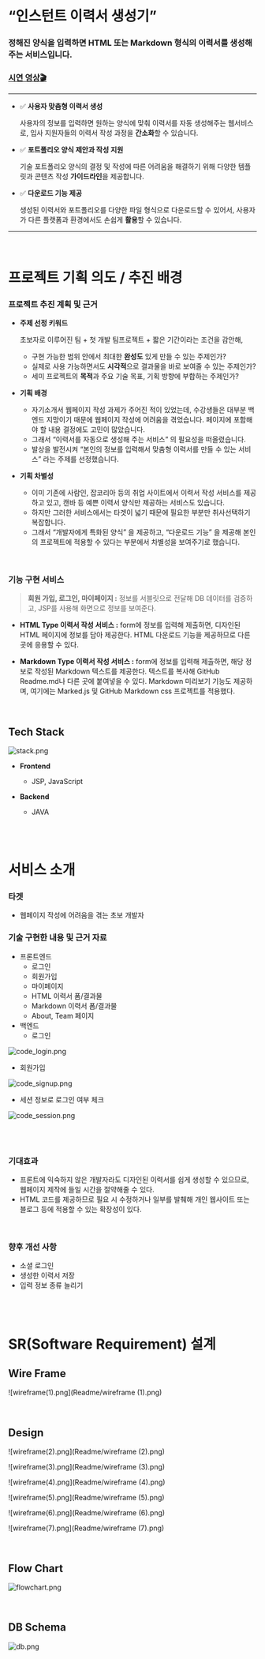 # “인스턴트 이력서 생성기”


### 정해진 양식을 입력하면 HTML 또는 Markdown 형식의 이력서를 생성해주는 서비스입니다.
### [시연 영상🎬](https://youtu.be/zetGHOhnEs8)

---

 - ✅ **사용자 맞춤형 이력서 생성**
     
     사용자의 정보를 입력하면 원하는 양식에 맞춰 이력서를 자동 생성해주는 웹서비스로,
     입사 지원자들의 이력서 작성 과정을 **간소화**할 수 있습니다.
     
 
 - ✅ **포트폴리오 양식 제안과 작성 지원**
     
     기술 포트폴리오 양식의 결정 및 작성에 따른 어려움을 해결하기 위해 
     다양한 템플릿과 콘텐츠 작성 **가이드라인**을 제공합니다.
     
 
 - ✅ **다운로드 기능 제공**
     
     생성된 이력서와 포트폴리오를 다양한 파일 형식으로 다운로드할 수 있어서,
     사용자가 다른 플랫폼과 환경에서도 손쉽게 **활용**할 수 있습니다.
---

<br>

# 프로젝트 기획 의도 / 추진 배경

### 프로젝트 추진 계획 및 근거

- **주제 선정 키워드**
    
    초보자로 이루어진 팀 + 첫 개발 팀프로젝트 + 짧은 기간이라는 조건을 감안해,
    
    - 구현 가능한 범위 안에서 최대한 **완성도** 있게 만들 수 있는 주제인가?
    - 실제로 사용 가능하면서도 **시각적**으로 결과물을 바로 보여줄 수 있는 주제인가?
    - 세미 프로젝트의 **목적**과 주요 기술 목표, 기획 방향에 부합하는 주제인가?

- **기획 배경**
    - 자기소개서 웹페이지 작성 과제가 주어진 적이 있었는데,
    수강생들은 대부분 백엔드 지망이기 때문에 웹페이지 작성에 어려움을 겪었습니다.
    페이지에 포함해야 할 내용 결정에도 고민이 많았습니다.
    - 그래서 “이력서를 자동으로 생성해 주는 서비스” 의 필요성을 떠올렸습니다.
    - 발상을 발전시켜 “본인의 정보를 입력해서 맞춤형 이력서를 만들 수 있는 서비스” 라는 주제를 선정했습니다.

- **기획 차별성**
    - 이미 기존에 사람인, 잡코리아 등의 취업 사이트에서 이력서 작성 서비스를 제공하고 있고, 캔바 등 예쁜 이력서 양식만 제공하는 서비스도 있습니다.
    - 하지만 그러한 서비스에서는 타겟이 넓기 때문에 필요한 부분만 취사선택하기 복잡합니다.
    - 그래서 “개발자에게 특화된 양식” 을 제공하고, “다운로드 기능” 을 제공해 본인의 프로젝트에 적용할 수 있다는 부분에서 차별성을 보여주기로 했습니다.

<br>

### 기능 구현 서비스

> **회원 가입, 로그인, 마이페이지 :** 
정보를 서블릿으로 전달해 DB 데이터를 검증하고, JSP를 사용해 화면으로 정보를 보여준다.

- **HTML Type 이력서 작성 서비스 :** 
form에 정보를 입력해 제출하면, 디자인된 HTML 페이지에 정보를 담아 제공한다. HTML 다운로드 기능을 제공하므로 다른 곳에 응용할 수 있다. 

- **Markdown Type 이력서 작성 서비스 :** 
form에 정보를 입력해 제출하면, 해당 정보로 작성된 Markdown 텍스트를 제공한다. 텍스트를 복사해 GitHub Readme.md나 다른 곳에 붙여넣을 수 있다. 
Markdown 미리보기 기능도 제공하며, 여기에는 Marked.js 및 GitHub Markdown css 프로젝트를 적용했다.
 

<br>

## Tech Stack

![stack.png](Readme/stack.png)

- **Frontend**
    - JSP, JavaScript
 
- **Backend**
    - JAVA

<br>
<br>

# 서비스 소개

### 타겟

- 웹페이지 작성에 어려움을 겪는 초보 개발자

### 기술 구현한 내용 및 근거 자료

- 프론트엔드
    - 로그인
    - 회원가입
    - 마이페이지
    - HTML 이력서 폼/결과물
    - Markdown 이력서 폼/결과물
    - About, Team 페이지
- 백엔드
    - 로그인
        
![code_login.png](Readme/code_login.png)

   
- 회원가입
        
![code_signup.png](Readme/code_signup.png)

        
 - 세션 정보로 로그인 여부 체크
        
![code_session.png](Readme/code_session.png)

<br>
<br>

### 기대효과

- 프론트에 익숙하지 않은 개발자라도 디자인된 이력서를 쉽게 생성할 수 있으므로,
웹페이지 제작에 들일 시간을 절약해줄 수 있다.
- HTML 코드를 제공하므로 필요 시 수정하거나 일부를 발췌해 개인 웹사이트 또는 블로그 등에 적용할 수 있는 확장성이 있다.

<br>

### 향후 개선 사항

- 소셜 로그인
- 생성한 이력서 저장
- 입력 정보 종류 늘리기

<br>
<br>

# SR(Software Requirement) 설계


## Wire Frame

![wireframe(1).png](Readme/wireframe (1).png)

<br>

## Design

![wireframe(2).png](Readme/wireframe (2).png)

![wireframe(3).png](Readme/wireframe (3).png)

![wireframe(4).png](Readme/wireframe (4).png)

![wireframe(5).png](Readme/wireframe (5).png)

![wireframe(6).png](Readme/wireframe (6).png)

![wireframe(7).png](Readme/wireframe (7).png)     

<br>

## Flow Chart

![flowchart.png](Readme/flowchart.png)

<br>

## DB Schema

![db.png](Readme/db.png)


